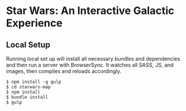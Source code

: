 # Star Wars: An Interactive Galactic Experience

## Local Setup
Running local set up will install all necessary bundles and dependencies and then run a server with BrowserSync. It watches all SASS, JS, and images, then compiles and reloads accordingly.
    
    $ npm install -g gulp
    $ cd starwars-map
    $ npm install
    $ bundle install
    $ gulp